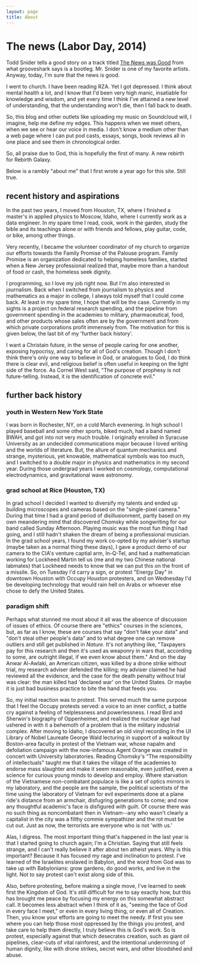 ```yaml
---
layout: page
title: About
---
```


# The news (Labor Day, 2014)

Todd Snider tells a good story on a track titled [The News was Good](http://grooveshark.com/s/The+News+Was+Good/3U7Qf4?src=5) from 
what grooveshark says is a bootleg. Mr. Snider is one of my favorite artists. Anyway, today, I'm sure that the news is good.

I went to church. I have been reading RZA. Yet I got depressed. I think about mental health a lot, and I know that I'd been 
very high manic, insatiable for knowledge and wisdom, and yet every time I think I've attained a new level of understanding,
that the understanding won't die, then I fall back to death.

So, this blog and other outlets like uploading my music on Soundcloud will, I imagine, help me define my edges. This happens when we meet
others, when we see or hear our voice in media. I don't know a medium other than a web page where I can put pod casts, essays, songs,
book reviews all in one place and see them in chronological order.

So, all praise due to God, this is hopefully the first of many. A new rebirth for Rebirth Galaxy. 

Below is a rambly "about me" that I first wrote a year ago for this site. Still true.

## recent history and aspirations

In the past two years, I moved from Houston, TX, where I finished a master's in
applied physics to Moscow, Idaho, where I currently work as a data engineer. 
In my spare time I read, cook, work in the garden, study the bible and its teachings
alone or with friends and fellows, play guitar, code, or bike, among other things. 

Very recently, I became the volunteer coordinator of my church
to organize our efforts towards the Family Promise of the Palouse program. 
Family Promise is an organization dedicated to helping homeless families, 
started when a New Jersey professional realized that, maybe more than a 
handout of food or cash, the homeless seek dignity. 

I  programming, so I love my job right now. But I'm also interested in 
journalism.  Back when I switched from journalism to physics and mathematics
as a major in college, I always told myself that I could come back. At least
in my spare time, I hope that will be the case. Currently in my sights is a 
project on federal research spending, and the pipeline from government spending
in the academies to military, pharmaceutical, food, and other products whose sales
often are by the government and from which private
corporations profit immensely from. The motivation for this is given below, the
last bit of my 'further back history'.

I want a Christain future, in the sense of people caring for one another, 
exposing hypocrisy, and caring for all of God's creation. Though I don't think
there's only one way to believe in God, or analogues to God, I do think there
is clear evil, and religious belief is often useful in keeping on the light side
of the force. As Cornel West said, "The purpose of prophesy is not future-telling.
Instead, it is the identification of concrete evil."

## further back history

### youth in Western New York State
I was born in Rochester, NY, on a cold March evenening. In high school I played
baseball and some other sports, biked much, had a band named BWAH, and got into 
not very much trouble. I originally enrolled
in Syracuse University as an undecided communications major because I loved writing
and the worlds of literature. But, the allure of quantum mechanics and strange,
mysterious, yet knowable, mathematical symbols was too much, and I switched 
to a double major in physics and mathematics in my second year. During those 
undergrad years I worked on cosmology, computational electrodynamics, and 
gravitational wave astronomy.

### grad school at Rice (Houston, TX)
In grad school I decided I wanted to diversify
my talents and ended up building microscopes and cameras based on the 
"single-pixel camera." During that time I had a grand period of disillusionment, partly based on my 
own meandering mind that discovered Chomsky while songwriting for our band
called Sunday Afternoon. Playing music was the most fun thing I had going, 
and I still hadn't shaken the dream of being a profiessional musician.  
In the grad school years, I found my work co-opted by my adviser's startup
(maybe taken as a normal thing these days), I gave a product demo of our camera
to the CIA's venture captial arm, In-Q-Tel, and had a mathematician working for
Lockheed Martin tell us (me and my two Chinese national labmates) that 
Lockheed needs to know that we can put this on the front of a missile. So, on
Tuesday I'd carry a sign, or protest "Energy Day" in downtown Houston with 
Occupy Houston protesters, and on Wednesday I'd be developing technology that
would rain hell on Arabs or whoever else chose to defy the United States. 

### paradigm shift

Perhaps what stunned me most about it all was the absence of discussion of 
issues of ethics. Of course there are "ethics" courses in the sciences, but,
as far as I know, these are courses that say "don't fake your data" and 
"don't steal other people's data" and to what degree one can remove 
outliers and still get published in _Nature_. It's not anything like, "Taxpayers
pay for this research and then it's used as weaponry in wars that, according to
some, are outright illegal, if we even know about them."  And on the
day Anwar Al-Awlaki, an American citizen, was killed by a drone strike without
trial, my research adviser defended the killing; my adviser claimed he had reviewed all
the evidence, and the case for the death penalty without trial was clear: 
the man killed had 'declared war' on the United States. Or maybe it is just 
bad business practice to bite the hand that feeds you.

So, my initial reaction was to protest. This served much the same purpose that
I feel the Occupy protests served: a voice to an inner conflict, a battle cry
against a feeling of helplessness and powerlessness. I read Bird and Sherwin's
biography of Oppenheimer, and realized the nuclear age had ushered in with it
a behemoth of a problem that is the military industrial complex. After moving to
Idaho, I discovered an old vinyl recording in the UI Library of Nobel Laureate George Wald
lecturing in support of a walkout by Boston-area faculty in protest of the 
Vietnam war, whose napalm and defoliation campaign with the now-infamous
Agent Orange was created in concert with University laboratories. Reading Chomsky's 
"The responsibility of intellectuals" taught me that it takes the village of the
academies to endorse mass slaughter and make it seem reasonable, even justified,
even a science for curious young minds to develop and employ. Where starvation
of the Vietnamese non-combatant populace is like a set of optics mirrors in my
laboratory, and the people are the sample, the political scientists of the time
using the laboratory of Vietnam for evil experiments done at a plane ride's 
distance from an armchair, disfugring generations to
come; and now any thoughtful academic's face is disfigured with guilt. Of course
there was no such thing as noncombatant then in Vietnam--any who wasn't clearly
a capitalist in the city was a filthy commie sympathizer and the rot must be 
cut out. Just as now, the terrorists are everyone who is not 'with us.'

Alas, I digress. The most important thing that's happened in the last year is that
I started going to church again; I'm a Christian. Saying that still feels 
strange, and I can't really believe it after about ten atheist years. Why is 
this important? Because it has focused my rage and inclination to protest. 
I've learned of the Israelites enslaved in Babylon, and the word from God was
to take up with Babylonians: grow gardens, do good works, and live in the light.
Not to say protest can't exist along side of this. 

Also, before protesting, before making a single move, I've learned to seek first
the Kingdom of God. It's still difficult for me to say exactly how, but this 
has brought me peace by focusing my energy on this somewhat abstract call. It
becomes less abstract when I think of it as, "seeing the face of God in every
face I meet," or even in every living thing, or even all of Creation. Then, 
you know your efforts are going to meet the needy. If first you see where you 
can help those most oppressed by the things you protest, and take care to help
them directly, I truly believe this is God's work. So is protest, especially 
against that which desecrates creation, such as giant oil pipelines, clear-cuts
of vital rainforest, and the intentional undermining of human dignity, like with
drone strikes, secret wars, and other bloodshed and abuse.


